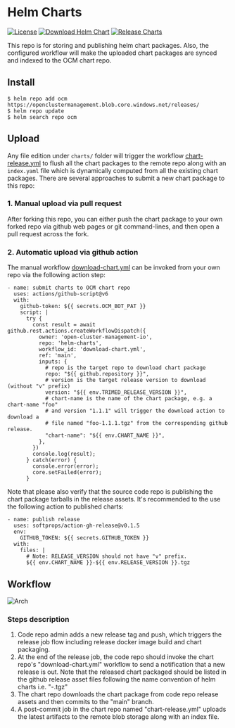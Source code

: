 # Helm Charts

[![License](https://img.shields.io/:license-apache-blue.svg)](http://www.apache.org/licenses/LICENSE-2.0.html)
[![Download Helm Chart](https://github.com/open-cluster-management-io/helm-charts/actions/workflows/download-chart.yml/badge.svg)](https://github.com/open-cluster-management-io/helm-charts/actions/workflows/download-chart.yml)
[![Release Charts](https://github.com/open-cluster-management-io/helm-charts/actions/workflows/chart-release.yml/badge.svg)](https://github.com/open-cluster-management-io/helm-charts/actions/workflows/chart-release.yml)


This repo is for storing and publishing helm chart packages. Also, the
configured workflow will make the uploaded chart packages are synced
and indexed to the OCM chart repo.

## Install

```shell
$ helm repo add ocm https://openclustermanagement.blob.core.windows.net/releases/
$ helm repo update
$ helm search repo ocm
```

## Upload

Any file edition under `charts/` folder will trigger the workflow [chart-release.yml](./.github/workflows/chart-release.yml)
to flush all the chart packages to the remote repo along with an `index.yaml`
file which is dynamically computed from all the existing chart packages. There
are several approaches to submit a new chart package to this repo:

### 1. Manual upload via pull request

After forking this repo, you can either push the chart package to your own
forked repo via github web pages or git command-lines, and then open a pull
request across the fork.

### 2. Automatic upload via github action

The manual workflow [download-chart.yml](.github/workflows/download-chart.yml)
can be invoked from your own repo via the following action step:

```
- name: submit charts to OCM chart repo
  uses: actions/github-script@v6
  with:
    github-token: ${{ secrets.OCM_BOT_PAT }}
    script: |
      try {
        const result = await github.rest.actions.createWorkflowDispatch({
          owner: 'open-cluster-management-io',
          repo: 'helm-charts',
          workflow_id: 'download-chart.yml',
          ref: 'main',
          inputs: {
            # repo is the target repo to download chart package
            repo: "${{ github.repository }}",
            # version is the target release version to download (without "v" prefix)
            version: "${{ env.TRIMED_RELEASE_VERSION }}",
            # chart-name is the name of the chart package, e.g. a chart-name "foo"
            # and version "1.1.1" will trigger the download action to download a
            # file named "foo-1.1.1.tgz" from the corresponding github release.
            "chart-name": "${{ env.CHART_NAME }}",
          },
        })
        console.log(result);
      } catch(error) {
        console.error(error);
        core.setFailed(error);
      }
```

Note that please also verify that the source code repo is publishing the chart
package tarballs in the release assets. It's recommended to the use the
following action to published charts:

```
- name: publish release
  uses: softprops/action-gh-release@v0.1.5
  env:
    GITHUB_TOKEN: ${{ secrets.GITHUB_TOKEN }}
  with:
    files: |
      # Note: RELEASE_VERSION should not have "v" prefix.
      ${{ env.CHART_NAME }}-${{ env.RELEASE_VERSION }}.tgz
```

## Workflow

![Arch](./static/arch.png)

### Steps description

1. Code repo admin adds a new release tag and push, which triggers the release
   job flow including release docker image build and chart packaging.
2. At the end of the release job, the code repo should invoke the chart repo's
   "download-chart.yml" workflow to send a notification that a new release is
   out. Note that the released chart packaged should be listed in the github
   release asset files following the name convention of helm charts i.e.
   "<chart name>-<release version>.tgz"
3. The chart repo downloads the chart package from code repo release assets and
   then commits to the "main" branch.
4. A post-commit job in the chart repo named "chart-release.yml" uploads the
   latest artifacts to the remote blob storage along with an index file.
